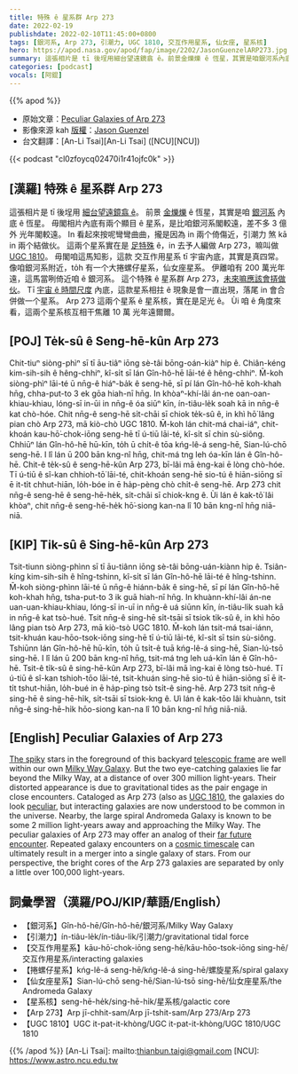 ```yaml
---
title: 特殊 ê 星系群 Arp 273
date: 2022-02-19
publishdate: 2022-02-10T11:45:00+0800
tags: [銀河系, Arp 273, 引潮力, UGC 1810, 交互作用星系, 仙女座, 星系核]
hero: https://apod.nasa.gov/apod/fap/image/2202/JasonGuenzelARP273.jpg
summary: 這張相片是 tī 後埕用細台望遠鏡翕 ê。前景金爍爍 ê 恆星，其實是咱銀河系內底 ê 恆星。
categories: [podcast]
vocals: [阿錕]
---
```


{{% apod %}}

- 原始文章：[Peculiar Galaxies of Arp 273](https://apod.nasa.gov/apod/ap220210.html)
- 影像來源 kah [版權][copyright]：[Jason Guenzel](https://www.facebook.com/TheVastReaches)
- 台文翻譯：[An-Li Tsai][An-Li Tsai] ([NCU][NCU])

{{< podcast "cl0zfoycq02470i1r41ojfc0k" >}}

## [漢羅] 特殊 ê 星系群 Arp 273
這張相片是 tī 後埕用 [細台望遠鏡翕 ê][telescopic frame]。
前景 [金爍爍][The spiky] ê 恆星，其實是咱 [銀河系][Milky Way Galaxy] 內底 ê 恆星。
毋閣相片內底有兩个顯目 ê 星系，是比咱銀河系閣較遠，差不多 3 億外 光年閣較遠。
In 看起來按呢彎彎曲曲，攏是因為 in 兩个倚傷近，引潮力 煞 kā in 兩个結做伙。
這兩个星系實在是 [足特殊][peculiar] ê，in 去予人編做 Arp 273，嘛叫做 [UGC 1810][UGC 1810]。
毋閣咱這馬知影，這款 交互作用星系 tī 宇宙內底，其實是真四常。
像咱銀河系附近，to̍h 有一个大捲螺仔星系，仙女座星系。
伊離咱有 200 萬光年遠，這馬當咧倚近咱 ê 銀河系。
這个特殊 ê 星系群 Arp 273，[未來嘛應該會挵做伙][far future encounter]。
Tī [宇宙 ê 時間尺度][cosmic timescale] 內底，這款星系相拄 ê 現象是會一直出現，落尾 in 會合併做一个星系。
Arp 273 這兩个星系 ê 星系核，實在是足光 ê。
Ùi 咱 ê 角度來看，這兩个星系核互相干焦離 10 萬 光年遠爾爾。


## [POJ] Te̍k-sû ê Seng-hē-kûn Arp 273
Chit-tiuⁿ siòng-phìⁿ sī tī āu-tiâⁿ iōng sè-tâi bōng-oán-kiàⁿ hip ê.
Chiân-kéng kim-sih-sih ê hêng-chhiⁿ, kî-si̍t sī lán Gîn-hô-hē lāi-té ê hêng-chhiⁿ.
M̄-koh siòng-phìⁿ lāi-té ū nn̄g-ê hiáⁿ-ba̍k ê seng-hē, sī pí lán Gîn-hô-hē koh-khah hn̄g, chha-put-to 3 ek gōa hiah-nī hn̄g.
In khòaⁿ-khí-lâi án-ne oan-oan-khiau-khiau, lóng-sī in-ūi in nn̄g-ê óa siūⁿ kīn, ín-tiâu-le̍k soah kā in nn̄g-ê kat chò-hóe.
Chit nn̄g-ê seng-hē si̍t-chāi sī chiok te̍k-sû ê, in khì hō͘ lâng pian chò Arp 273, mā kiò-chò UGC 1810.
M̄-koh lán chit-má chai-iáⁿ, chit-khoán kau-hō͘-chok-iōng seng-hē tī ú-tiū lāi-té, kî-si̍t sī chin sù-siông.
Chhiūⁿ lán Gîn-hô-hē hū-kīn, to̍h ū chi̍t-ê tōa kńg-lê-á seng-hē, Sian-lú-chō seng-hē.
I lî lán ū 200 bān kng-nî hn̄g, chit-má tng leh óa-kīn lán ê Gîn-hô-hē.
Chit-ê te̍k-sû ê seng-hē-kûn Arp 273, bī-lâi mā èng-kai ē lòng chò-hóe.
Tī ú-tiū ê sî-kan chhioh-tō͘ lāi-té, chit-khoán seng-hē sio-tú ê hiān-siōng sī ē it-ti̍t chhut-hiān, lo̍h-bóe in ē ha̍p-pèng chò chi̍t-ê seng-hē.
Arp 273 chit nn̄g-ê seng-hē ê seng-hē-he̍k, si̍t-chāi sī chiok-kng ê.
Ùi lán ê kak-tō͘ lâi khòaⁿ, chit nn̄g-ê seng-hē-he̍k hō͘-siong kan-na lî 10 bān kng-nî hn̄g niā-niā.

## [KIP] Ti̍k-sû ê Sing-hē-kûn Arp 273
Tsit-tiunn siòng-phìnn sī tī āu-tiânn iōng sè-tâi bōng-uán-kiànn hip ê.
Tsiân-kíng kim-sih-sih ê hîng-tshinn, kî-si̍t sī lán Gîn-hô-hē lāi-té ê hîng-tshinn.
M̄-koh siòng-phìnn lāi-té ū nn̄g-ê hiánn-ba̍k ê sing-hē, sī pí lán Gîn-hô-hē koh-khah hn̄g, tsha-put-to 3 ik guā hiah-nī hn̄g.
In khuànn-khí-lâi án-ne uan-uan-khiau-khiau, lóng-sī in-uī in nn̄g-ê uá siūnn kīn, ín-tiâu-li̍k suah kā in nn̄g-ê kat tsò-hué.
Tsit nn̄g-ê sing-hē si̍t-tsāi sī tsiok ti̍k-sû ê, in khì hōo lâng pian tsò Arp 273, mā kiò-tsò UGC 1810.
M̄-koh lán tsit-má tsai-iánn, tsit-khuán kau-hōo-tsok-iōng sing-hē tī ú-tiū lāi-té, kî-si̍t sī tsin sù-siông.
Tshiūnn lán Gîn-hô-hē hū-kīn, to̍h ū tsi̍t-ê tuā kńg-lê-á sing-hē, Sian-lú-tsō sing-hē.
I lî lán ū 200 bān kng-nî hn̄g, tsit-má tng leh uá-kīn lán ê Gîn-hô-hē.
Tsit-ê ti̍k-sû ê sing-hē-kûn Arp 273, bī-lâi mā ìng-kai ē lòng tsò-hué.
Tī ú-tiū ê sî-kan tshioh-tōo lāi-té, tsit-khuán sing-hē sio-tú ê hiān-siōng sī ē it-ti̍t tshut-hiān, lo̍h-bué in ē ha̍p-pìng tsò tsi̍t-ê sing-hē.
Arp 273 tsit nn̄g-ê sing-hē ê sing-hē-hi̍k, si̍t-tsāi sī tsiok-kng ê.
Uì lán ê kak-tōo lâi khuànn, tsit nn̄g-ê sing-hē-hi̍k hōo-siong kan-na lî 10 bān kng-nî hn̄g niā-niā.

## [English] Peculiar Galaxies of Arp 273
[The spiky][The spiky] stars in the foreground of this backyard [telescopic frame][telescopic frame] are well within our own [Milky Way Galaxy][Milky Way Galaxy].
But the two eye-catching galaxies lie far beyond the Milky Way, at a distance of over 300 million light-years.
Their distorted appearance is due to gravitational tides as the pair engage in close encounters.
Cataloged as Arp 273 (also as [UGC 1810][UGC 1810], the galaxies do look [peculiar][peculiar], but interacting galaxies are now understood to be common in the universe.
Nearby, the large spiral Andromeda Galaxy is known to be some 2 million light-years away and approaching the Milky Way.
The peculiar galaxies of Arp 273 may offer an analog of their [far future encounter][far future encounter].
Repeated galaxy encounters on a [cosmic timescale][cosmic timescale] can ultimately result in a merger into a single galaxy of stars.
From our perspective, the bright cores of the Arp 273 galaxies are separated by only a little over 100,000 light-years.

## 詞彙學習（漢羅/POJ/KIP/華語/English）

- 【銀河系】Gîn-hô-hē/Gîn-hô-hē/銀河系/Milky Way Galaxy
- 【引潮力】ín-tiâu-le̍k/ín-tiâu-li̍k/引潮力/gravitational tidal force
- 【交互作用星系】kāu-hō͘-chok-iōng seng-hē/kāu-hōo-tsok-iōng sing-hē/交互作用星系/interacting galaxies
- 【捲螺仔星系】kńg-lê-á seng-hē/kńg-lê-á sing-hē/螺旋星系/spiral galaxy
- 【仙女座星系】Sian-lú-chō seng-hē/Sian-lú-tsō sing-hē/仙女座星系/the Andromeda Galaxy
- 【星系核】seng-hē-he̍k/sing-hē-hi̍k/星系核/galactic core
- 【Arp 273】Arp jī-chhit-sam/Arp jī-tshit-sam/Arp 273/Arp 273
- 【UGC 1810】UGC it-pat-it-khòng/UGC it-pat-it-khòng/UGC 1810/UGC 1810

{{% /apod %}}
[An-Li Tsai]: mailto:thianbun.taigi@gmail.com
[NCU]: https://www.astro.ncu.edu.tw

[copyright]: https://apod.nasa.gov/apod/fap/lib/about_apod.html#srapply

[The spiky]:https://apod.nasa.gov/apod/ap121013.html
[telescopic frame]:https://www.facebook.com/photo?fbid=891571145039234&set=a.640238843505800
[Milky Way Galaxy]:https://www.nasa.gov/jpl/charting-the-milky-way-from-the-inside-out
[UGC 1810]:https://apod.nasa.gov/apod/ap201018.html
[peculiar]:http://nedwww.ipac.caltech.edu/level5/Arp/frames.html
[far future encounter]:https://science.nasa.gov/science-news/science-at-nasa/2012/31may_andromeda/
[cosmic timescale]:https://apod.nasa.gov/apod/ap060323.html
